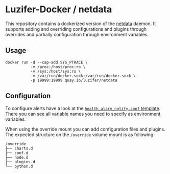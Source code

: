 # Luzifer-Docker / netdata

This repository contains a dockerized version of the [netdata](https://github.com/firehol/netdata) daemon. It supports adding and overriding configurations and plugins through overrides and partially configuration through environment variables.

## Usage

```
docker run -d --cap-add SYS_PTRACE \
           -v /proc:/host/proc:ro \
           -v /sys:/host/sys:ro \
           -v /var/run/docker.sock:/var/run/docker.sock \
           -p 19999:19999 quay.io/luzifer/netdata
```

## Configuration

To configure alerts have a look at the [`health_alarm_notify.conf` template](templates/health_alarm_notify.conf). There you can see all variable names you need to specify as environment variables.

When using the override mount you can add configuration files and plugins. The expected structure on the `/override` volume mount is as following:

```
/override
├── charts.d
├── conf.d
├── node.d
├── plugins.d
└── python.d
```

